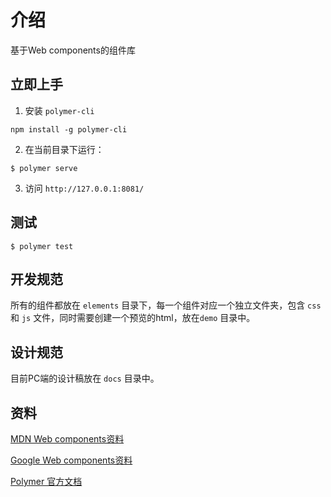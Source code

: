 # 介绍
基于Web components的组件库


## 立即上手

1. 安装 `polymer-cli`
```
npm install -g polymer-cli
```

2. 在当前目录下运行：
```
$ polymer serve
```

3. 访问 `http://127.0.0.1:8081/`

## 测试

```
$ polymer test
```

## 开发规范

所有的组件都放在 `elements` 目录下，每一个组件对应一个独立文件夹，包含 `css` 和 `js` 文件，同时需要创建一个预览的html，放在`demo` 目录中。

## 设计规范

目前PC端的设计稿放在 `docs` 目录中。

## 资料

[MDN Web components资料](https://developer.mozilla.org/zh-CN/docs/Web/Web_Components)

[Google Web components资料](https://developers.google.com/web/fundamentals/)

[Polymer 官方文档](https://polymer-library.polymer-project.org/)

